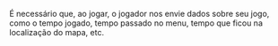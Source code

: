 É necessário que, ao jogar, o jogador nos envie dados sobre seu jogo, como o tempo jogado, tempo passado no menu, tempo que ficou na localização do mapa, etc.